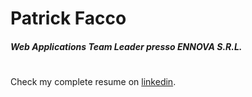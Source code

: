 # Patrick Facco
##### Web Applications Team Leader presso ENNOVA S.R.L.
# 
Check my complete resume on [linkedin](https://www.linkedin.com/in/patrickfacco).